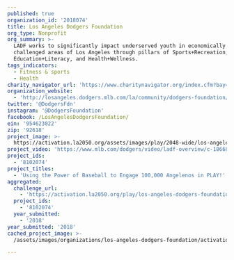 ```yaml
---
published: true
organization_id: '2018074'
title: Los Angeles Dodgers Foundation
org_type: Nonprofit
org_summary: >-
  LADF works to significantly impact underserved youth in economically
  challenged areas of Los Angeles through pillars of Sports+Recreation,
  Education+Literacy, and Health+Wellness.
tags_indicators:
  - Fitness & sports
  - Health
charity_navigator_url: 'https://www.charitynavigator.org/index.cfm?bay=search.profile&ein=954623022'
organization_website:
  - 'http://losangeles.dodgers.mlb.com/la/community/dodgers-foundation/'
twitter: '@DodgersFdn'
instagram: '@DodgersFoundation'
facebook: /LosAngelesDodgersFoundation/
ein: '954623022'
zip: '92618'
project_image: >-
  https://activation.la2050.org/assets/images/play/2048-wide/los-angeles-dodgers-foundation.jpg
project_video: 'https://www.mlb.com/dodgers/video/ladf-overview/c-1866876583?tid=80228278'
project_ids:
  - '8102074'
project_titles:
  - 'Using the Power of Baseball to Engage 100,000 Angelenos in PLAY!'
aggregated:
  challenge_url:
    - 'https://activation.la2050.org/play/los-angeles-dodgers-foundation/'
  project_ids:
    - '8102074'
  year_submitted:
    - '2018'
year_submitted: '2018'
cached_project_image: >-
  /assets/images/organizations/los-angeles-dodgers-foundation/activation.la2050.org/assets/images/play/2048-wide/los-angeles-dodgers-foundation.jpg

---
```

